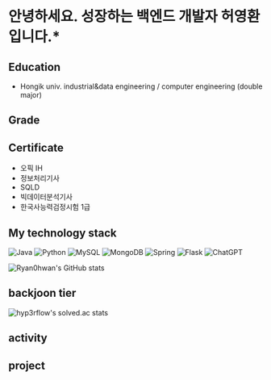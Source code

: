 # 안녕하세요. 성장하는 백엔드 개발자 허영환입니다.*

## Education
* Hongik univ. industrial&data engineering / computer engineering (double major)

## Grade

## Certificate
* 오픽 IH
* 정보처리기사
* SQLD
* 빅데이터분석기사
* 한국사능력검정시험 1급

## My technology stack
![Java](https://img.shields.io/badge/java-%23ED8B00.svg?style=for-the-badge&logo=openjdk&logoColor=white)
![Python](https://img.shields.io/badge/python-3670A0?style=for-the-badge&logo=python&logoColor=ffdd54)
![MySQL](https://img.shields.io/badge/mysql-4479A1.svg?style=for-the-badge&logo=mysql&logoColor=white)
![MongoDB](https://img.shields.io/badge/MongoDB-%234ea94b.svg?style=for-the-badge&logo=mongodb&logoColor=white)
![Spring](https://img.shields.io/badge/spring-%236DB33F.svg?style=for-the-badge&logo=spring&logoColor=white)
![Flask](https://img.shields.io/badge/flask-%23000.svg?style=for-the-badge&logo=flask&logoColor=white)
![ChatGPT](https://img.shields.io/badge/chatGPT-74aa9c?style=for-the-badge&logo=openai&logoColor=white)

![Ryan0hwan's GitHub stats](https://github-readme-stats.vercel.app/api?username=Ryan0hwan&show_icons=true)

## backjoon tier
![hyp3rflow's solved.ac stats](https://github-readme-solvedac.hyp3rflow.vercel.app/api/?handle=namu3864)

## activity

## project
